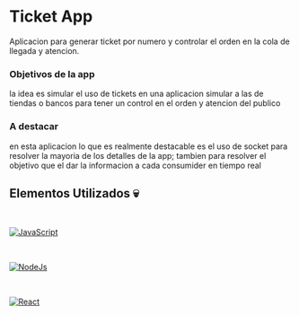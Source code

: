 # Ticket App 

Aplicacion para generar ticket por numero y controlar el orden en la cola de llegada y atencion.

### Objetivos de la app

la idea es simular el uso de tickets en una aplicacion simular a las de tiendas o bancos para tener un control en el orden y atencion del publico

### A destacar

en esta aplicacion lo que es realmente destacable es el uso de socket para resolver la mayoria de los detalles de la app; tambien para resolver el objetivo que el dar la informacion a cada consumider en tiempo real

 ## Elementos Utilizados  :skull:

</br>

[![JavaScript](https://img.shields.io/badge/JavaScript-000?style=for-the-badge&logo=javascript&logoColor=white&labelColor=839e87)]()

</br>

[![NodeJs](https://img.shields.io/badge/Node.Js-000?style=for-the-badge&logo=Node.js&logoColor=white&labelColor=839e87)]()

</br>

[![React](https://img.shields.io/badge/React-000?style=for-the-badge&logo=React&logoColor=white&labelColor=839e87)]()

</br>